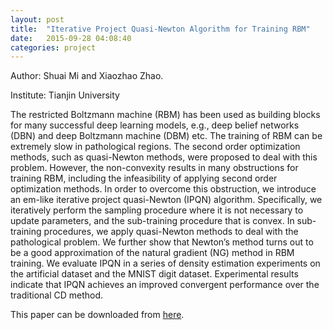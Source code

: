 ```yaml
---
layout: post
title:  "Iterative Project Quasi-Newton Algorithm for Training RBM"
date:   2015-09-28 04:08:40
categories: project
---
```

Author:    Shuai Mi and Xiaozhao Zhao.

Institute: Tianjin University

The restricted Boltzmann machine (RBM) has been used as building blocks for many successful deep learning models, e.g., deep belief networks (DBN) and deep Boltzmann machine (DBM) etc. The training of RBM can be extremely slow in pathological regions. The second order optimization methods, such as quasi-Newton methods, were proposed to deal with this problem. However, the non-convexity results in many obstructions for training RBM, including the infeasibility of applying second order optimization methods. In order to overcome this obstruction, we introduce an em-like iterative project quasi-Newton (IPQN) algorithm. Specifically, we iteratively perform the sampling procedure where it is not necessary to update parameters, and the sub-training procedure that is convex. In sub-training procedures, we apply quasi-Newton methods to deal with the pathological problem. We further show that Newton’s method turns out to be a good approximation of the natural gradient (NG) method in RBM training. We evaluate IPQN in a series of density estimation experiments on the artificial dataset and the MNIST digit dataset. Experimental results indicate that IPQN achieves an improved convergent performance over the traditional CD method.

This paper can be downloaded from <a href="../../../../code/ipqn.pdf" target="_blank">here</a>.
